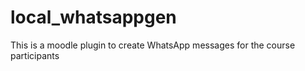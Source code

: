 # local_whatsappgen
This is a moodle plugin to create WhatsApp messages for the course participants
